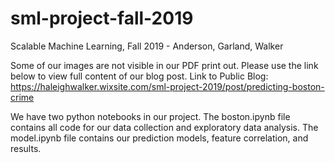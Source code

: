 # sml-project-fall-2019
Scalable Machine Learning, Fall 2019 - Anderson, Garland, Walker

Some of our images are not visible in our PDF print out. Please use the link below to view full content of our blog post.
Link to Public Blog: https://haleighwalker.wixsite.com/sml-project-2019/post/predicting-boston-crime

We have two python notebooks in our project. The boston.ipynb file contains all code for our data collection and exploratory data analysis. The model.ipynb file contains our prediction models, feature correlation, and results.
